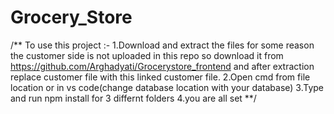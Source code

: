 # Grocery_Store
/**
To use this project :-
1.Download and extract the files
for some reason the customer side is not uploaded in this repo so download it from https://github.com/Arghadyati/Grocerystore_frontend and after extraction replace customer file with this linked customer file.
2.Open cmd from file location or in vs code(change database location with your database)
3.Type and run npm install for 3 differnt folders
4.you are all set
**/
